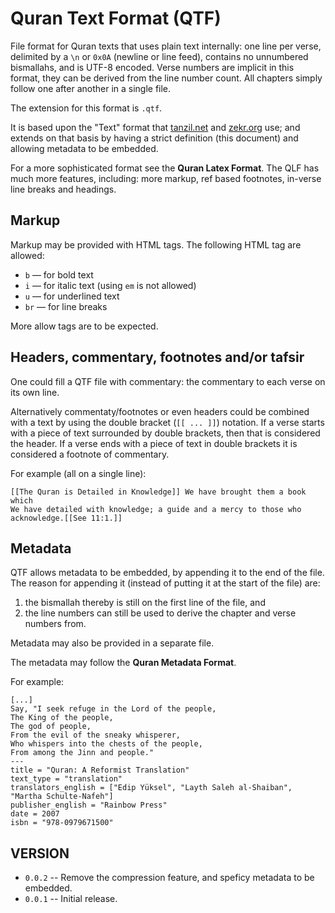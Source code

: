 Quran Text Format (QTF)
=======================

File format for Quran texts that uses plain text internally: one line per verse,
delimited by a `\n` or `0x0A` (newline or line feed), contains no unnumbered bismallahs,
and is UTF-8 encoded.
Verse numbers are implicit in this format, they can be derived from the line number count.
All chapters simply follow one after another in a single file.

The extension for this format is `.qtf`.

It is based upon the "Text" format that [tanzil.net](http://tanzil.net) and
[zekr.org](http://zekr.org) use; and extends on that basis by having a strict
definition (this document) and allowing metadata to be embedded.

For a more sophisticated format see the **Quran Latex Format**.
The QLF has much more features, including: more markup, ref based footnotes, in-verse line breaks and headings.


## Markup

Markup may be provided with HTML tags. The following HTML tag are allowed:

* `b` — for bold text
* `i` — for italic text (using `em` is not allowed)
* `u` — for underlined text
* `br` — for line breaks

More allow tags are to be expected.


## Headers, commentary, footnotes and/or tafsir

One could fill a QTF file with commentary: the commentary to each verse on its
own line.

Alternatively commentaty/footnotes or even headers could be combined with a text
by using the double bracket (`[[ ... ]]`) notation. If a verse starts with a piece of text
surrounded by double brackets, then that is considered the header.
If a verse ends with a piece of text in double brackets it is considered a 
footnote of commentary.

For example (all on a single line):

    [[The Quran is Detailed in Knowledge]] We have brought them a book which
    We have detailed with knowledge; a guide and a mercy to those who
    acknowledge.[[See 11:1.]]


## Metadata

QTF allows metadata to be embedded, by appending it to the end of the file.
The reason for appending it (instead of putting it at the start of the file) are:

1. the bismallah thereby is still on the first line of the file, and
2. the line numbers can still be used to derive the chapter and verse numbers from.

Metadata may also be provided in a separate file.

The metadata may follow the **Quran Metadata Format**.

For example:

    [...]
    Say, "I seek refuge in the Lord of the people,
    The King of the people,
    The god of people,
    From the evil of the sneaky whisperer,
    Who whispers into the chests of the people,
    From among the Jinn and people."
    ---
    title = "Quran: A Reformist Translation"
    text_type = "translation"
    translators_english = ["Edip Yüksel", "Layth Saleh al-Shaiban", "Martha Schulte-Nafeh"]
    publisher_english = "Rainbow Press"
    date = 2007
    isbn = "978-0979671500"



## VERSION

* `0.0.2` -- Remove the compression feature, and speficy metadata to be embedded.
* `0.0.1` -- Initial release.
